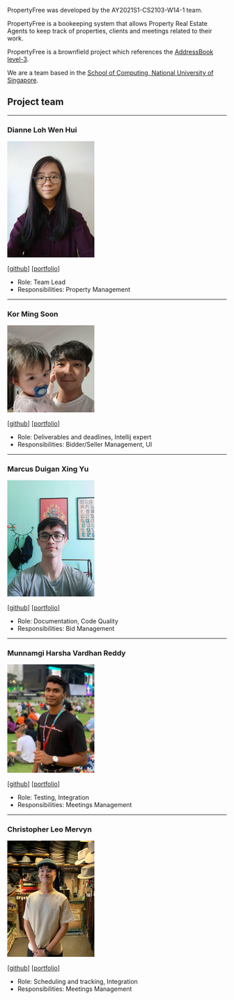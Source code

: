 PropertyFree was developed by the AY2021S1-CS2103-W14-1 team.

PropertyFree is a bookeeping system that allows Property Real Estate Agents to keep track of properties, clients and meetings related to their work.

PropertyFree is a brownfield project which references the [AddressBook level-3](https://github.com/se-edu/addressbook-level3).

We are a team based in the [School of Computing, National University of Singapore](http://www.comp.nus.edu.sg).


## Project team

***

### Dianne Loh Wen Hui

<img src="images/dianneloh9.png" width="200px">

[[github](https://github.com/dianneloh9)]
[[portfolio](team/dianneloh9.md)]

* Role: Team Lead
* Responsibilities: Property Management

***

### Kor Ming Soon

<img src="images/kormingsoon.png" width="200px">

[[github](https://github.com/kormingsoon)]
[[portfolio](team/kormingsoon.md)]

* Role: Deliverables and deadlines, Intellij expert
* Responsibilities: Bidder/Seller Management, UI

***

### Marcus Duigan Xing Yu

<img src="images/marcon2509.png" width="200px">

[[github](https://github.com/Marcon2509)]
[[portfolio](team/marcon2509.md)]

* Role: Documentation, Code Quality
* Responsibilities: Bid Management

***

### Munnamgi Harsha Vardhan Reddy

<img src="images/munharsha.png" width="200px">

[[github](https://github.com/munharsha)]
[[portfolio](team/munharsha.md)]

* Role: Testing, Integration
* Responsibilities: Meetings Management

***

### Christopher Leo Mervyn

<img src="images/christopher-lm.png" width="200px">

[[github](https://github.com/Christopher-LM)]
[[portfolio](team/christopher-lm.md)]

* Role: Scheduling and tracking, Integration
* Responsibilities: Meetings Management
